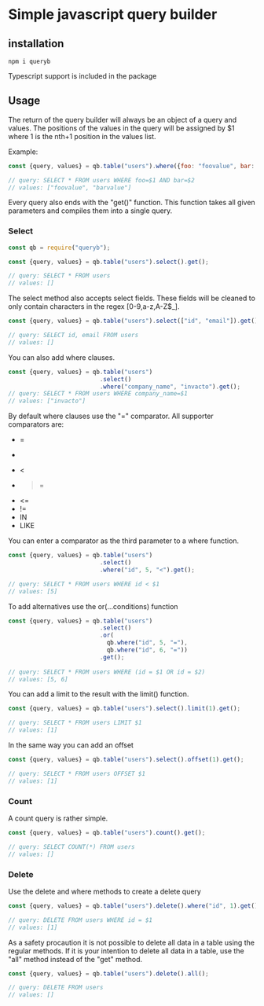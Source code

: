 # Simple javascript query builder

## installation

```
npm i queryb
```

Typescript support is included in the package

## Usage

The return of the query builder will always be an object of a query and values.
The positions of the values in the query will be assigned by $1 where 1 is the nth+1 position in the values list.

Example:

```js
const {query, values} = qb.table("users").where({foo: "foovalue", bar: "barvalue"}).get();

// query: SELECT * FROM users WHERE foo=$1 AND bar=$2
// values: ["foovalue", "barvalue"] 
```

Every query also ends with the "get()" function.
This function takes all given parameters and compiles them into a single query.

### Select

```js
const qb = require("queryb");

const {query, values} = qb.table("users").select().get();

// query: SELECT * FROM users
// values: []
```

The select method also accepts select fields.
These fields will be cleaned to only contain characters in the regex [0-9,a-z,A-Z$_].

```js
const {query, values} = qb.table("users").select(["id", "email"]).get();

// query: SELECT id, email FROM users
// values: []
```

You can also add where clauses.

```js
const {query, values} = qb.table("users")
                          .select()
                          .where("company_name", "invacto").get();
// query: SELECT * FROM users WHERE company_name=$1
// values: ["invacto"]
```

By default where clauses use the "=" comparator.
All supporter comparators are:

- =
- >
- <
- >=
- <=
- !=
- IN
- LIKE

You can enter a comparator as the third parameter to a where function.


```js
const {query, values} = qb.table("users")
                          .select()
                          .where("id", 5, "<").get();

// query: SELECT * FROM users WHERE id < $1
// values: [5]
```

To add alternatives use the or(...conditions) function

```js
const {query, values} = qb.table("users")
                          .select()
                          .or(
                            qb.where("id", 5, "="),
                            qb.where("id", 6, "="))
                          .get();
                          
// query: SELECT * FROM users WHERE (id = $1 OR id = $2)
// values: [5, 6]
```

You can add a limit to the result with the limit() function.

```js
const {query, values} = qb.table("users").select().limit(1).get();

// query: SELECT * FROM users LIMIT $1
// values: [1]
```

In the same way you can add an offset

```js
const {query, values} = qb.table("users").select().offset(1).get();

// query: SELECT * FROM users OFFSET $1
// values: [1]
```

### Count

A count query is rather simple.

```js
const {query, values} = qb.table("users").count().get();

// query: SELECT COUNT(*) FROM users
// values: []
```

### Delete

Use the delete and where methods to create a delete query

```js
const {query, values} = qb.table("users").delete().where("id", 1).get();

// query: DELETE FROM users WHERE id = $1
// values: [1]
```

As a safety procaution it is not possible to delete all data in a table using the regular methods.
If it is your intention to delete all data in a table, use the "all" method instead of the "get" method.

```js
const {query, values} = qb.table("users").delete().all();

// query: DELETE FROM users
// values: []
